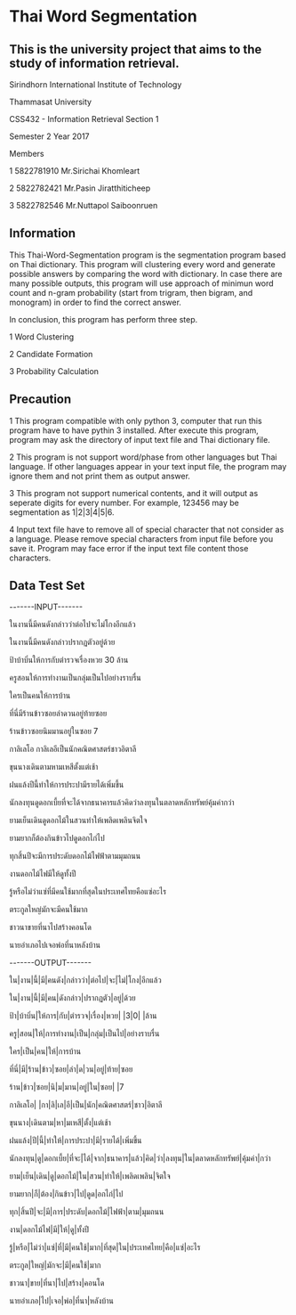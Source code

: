 # Thai Word Segmentation



This is the university project that aims to the study of information retrieval.
------------------------------
Sirindhorn International Institute of Technology

Thammasat University

CSS432 - Information Retrieval          Section 1

Semester 2          Year 2017

Members

1     5822781910    Mr.Sirichai    Khomleart

2     5822782421    Mr.Pasin       Jiratthiticheep

3     5822782546    Mr.Nuttapol  Saiboonruen



Information
------------------------------
This Thai-Word-Segmentation program is the segmentation program based on Thai dictionary.
This program will clustering every word and generate possible answers by comparing the word with dictionary.
In case there are many possible outputs, this program will use approach of minimun word count and n-gram probability (start from trigram, then bigram, and monogram) in order to find the correct answer.

In conclusion, this program has perform three step.

1 Word Clustering

2 Candidate Formation

3 Probability Calculation



Precaution
------------------------------
1
This program compatible with only python 3, computer that run this program have to have pythin 3 installed.
After execute this program, program may ask the directory of input text file and Thai dictionary file.

2
This program is not support word/phase from other languages but Thai language.
If other languages appear in your text input file, the program may ignore them and not print them as output answer.

3
This program not support numerical contents, and it will output as seperate digits for every number.
For example, 123456 may be segmentation as 1|2|3|4|5|6.

4
Input text file have to remove all of special character that not consider as a language.
Please remove special characters from input file before you save it.
Program may face error if the input text file content those characters.



Data Test Set
------------------------------

-------INPUT-------

ในงานนี้มีคนดังกล่าวว่าต่อไปจะไม่โกงอีกแล้ว

ในงานนี้มีคนดังกล่าวปรากฏตัวอยู่ด้วย

ป้าบ้าบิ่นให้การกับตำรวจเรื่องหวย 30 ล้าน

ครูสอนให้การทำงานเป็นกลุ่มเป็นไปอย่างราบรื่น

ใครเป็นคนให้การบ้าน

ที่นี่มีร้านข้าวซอยลำดวนอยู่ท้ายซอย

ร้านข้าวซอยนิมมานอยู่ในซอย 7

กาลิเลโอ กาลิเลอีเป็นนักคณิตศาสตร์ชาวอิตาลี

ขุนนางเดินตามหามเหสีตั้งแต่เช้า

ฝนแล้งปีนี้ทำให้การประปามีรายได้เพิ่มขึ้น

นักลงทุนดูดอกเบี้ยที่จะได้จากธนาคารแล้วคิดว่าลงทุนในตลาดหลักทรัพย์คุ้มค่ากว่า

ยามเย็นเดินดูดอกไม้ในสวนทำให้เพลิดเพลินจิตใจ

ยามยากก็ต้องกินข้าวไปดูดอกไก่ไป

ทุกสิ้นปีจะมีการประดับดอกไม้ไฟฟ้าตามมุมถนน

งานดอกไม้ไฟมีให้ดูทั้งปี

รู้หรือไม่ว่าแซ่ที่มีคนใช้มากที่สุดในประเทศไทยคือแซ่อะไร

ตระกูลใหญ่มักจะมีคนใช้มาก

ชาวนาขายที่นาไปสร้างคอนโด

นายอำเภอไปเจอพ่อที่นาหลังบ้าน


-------OUTPUT-------

ใน|งาน|นี้|มี|คนดัง|กล่าวว่า|ต่อไป|จะ|ไม่|โกง|อีกแล้ว

ใน|งาน|นี้|มี|คน|ดังกล่าว|ปรากฏตัว|อยู่|ด้วย

ป้า|บ้าบิ่น|ให้การ|กับ|ตำรวจ|เรื่อง|หวย| |3|0| |ล้าน

ครู|สอน|ให้|การทำงาน|เป็น|กลุ่ม|เป็นไป|อย่างราบรื่น

ใคร|เป็น|คน|ให้|การบ้าน

ที่นี่|มี|ร้าน|ข้าว|ซอย|ลำ|ด|วน|อยู่|ท้าย|ซอย

ร้าน|ข้าว|ซอย|นิ|ม|มาน|อยู่|ใน|ซอย| |7

กาลิเลโอ| |กา|ลิ|เล|อี|เป็น|นัก|คณิตศาสตร์|ชาว|อิตาลี

ขุนนาง|เดินตาม|หา|มเหสี|ตั้ง|แต่เช้า

ฝนแล้ง|ปี|นี้|ทำให้|การประปา|มี|รายได้|เพิ่มขึ้น

นักลงทุน|ดู|ดอกเบี้ย|ที่จะ|ได้|จาก|ธนาคาร|แล้ว|คิด|ว่า|ลงทุน|ใน|ตลาดหลักทรัพย์|คุ้มค่า|กว่า

ยาม|เย็น|เดิน|ดู|ดอกไม้|ใน|สวน|ทำให้|เพลิดเพลิน|จิตใจ

ยามยาก|ก็|ต้อง|กินข้าว|ไป|ดูด|อกไก่|ไป

ทุก|สิ้นปี|จะ|มี|การ|ประดับ|ดอกไม้|ไฟฟ้า|ตาม|มุมถนน

งาน|ดอกไม้ไฟ|มี|ให้|ดู|ทั้งปี

รู้|หรือ|ไม่ว่า|แซ่|ที่|มี|คนใช้|มาก|ที่สุด|ใน|ประเทศไทย|คือ|แซ่|อะไร

ตระกูล|ใหญ่|มักจะ|มี|คนใช้|มาก

ชาวนา|ขาย|ที่นา|ไป|สร้าง|คอนโด

นายอำเภอ|ไป|เจอ|พ่อ|ที่นา|หลังบ้าน


